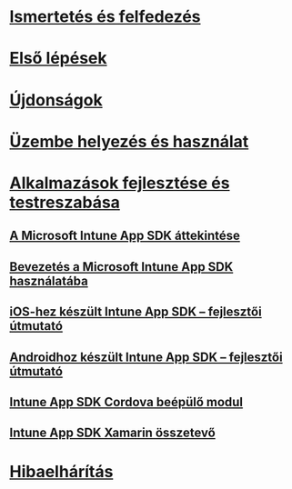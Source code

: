 # [Ismertetés és felfedezés](/intune/understand-explore/introduction-to-microsoft-intune)
# [Első lépések](/intune/get-started/what-to-know-before-you-start-microsoft-intune)
# [Újdonságok](/intune/whats-new/whats-new-in-microsoft-intune)
# [Üzembe helyezés és használat](/intune/deploy-use/overview-of-device-and-app-lifecycles-in-microsoft-intune)
# [Alkalmazások fejlesztése és testreszabása](intune-app-sdk.md)
## [A Microsoft Intune App SDK áttekintése](intune-app-sdk.md)
## [Bevezetés a Microsoft Intune App SDK használatába](intune-app-sdk-get-started.md)
## [iOS-hez készült Intune App SDK – fejlesztői útmutató](intune-app-sdk-ios.md)
## [Androidhoz készült Intune App SDK – fejlesztői útmutató](intune-app-sdk-android.md)
## [Intune App SDK Cordova beépülő modul](intune-app-sdk-cordova.md)
## [Intune App SDK Xamarin összetevő](intune-app-sdk-xamarin.md)
# [Hibaelhárítás](/intune/troubleshoot/how-to-get-support-for-microsoft-intune)


<!--HONumber=Nov16_HO3-->


